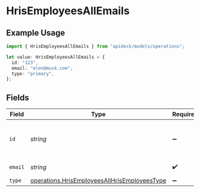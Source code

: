 # HrisEmployeesAllEmails

## Example Usage

```typescript
import { HrisEmployeesAllEmails } from "apideck/models/operations";

let value: HrisEmployeesAllEmails = {
  id: "123",
  email: "elon@musk.com",
  type: "primary",
};
```

## Fields

| Field                                                                                                        | Type                                                                                                         | Required                                                                                                     | Description                                                                                                  | Example                                                                                                      |
| ------------------------------------------------------------------------------------------------------------ | ------------------------------------------------------------------------------------------------------------ | ------------------------------------------------------------------------------------------------------------ | ------------------------------------------------------------------------------------------------------------ | ------------------------------------------------------------------------------------------------------------ |
| `id`                                                                                                         | *string*                                                                                                     | :heavy_minus_sign:                                                                                           | Unique identifier for the email address                                                                      | 123                                                                                                          |
| `email`                                                                                                      | *string*                                                                                                     | :heavy_check_mark:                                                                                           | Email address                                                                                                | elon@musk.com                                                                                                |
| `type`                                                                                                       | [operations.HrisEmployeesAllHrisEmployeesType](../../models/operations/hrisemployeesallhrisemployeestype.md) | :heavy_minus_sign:                                                                                           | Email type                                                                                                   | primary                                                                                                      |